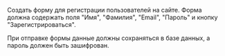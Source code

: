 Создать форму для регистрации пользователей на сайте.
Форма должна содержать поля "Имя", "Фамилия", "Email",
"Пароль" и кнопку "Зарегистрироваться".

При отправке формы данные должны сохраняться в базе
данных, а пароль должен быть зашифрован.